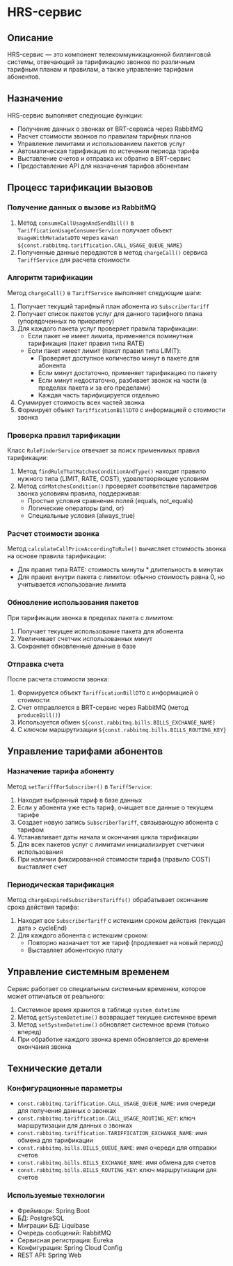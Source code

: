 # HRS-сервис 

## Описание

HRS-сервис — это компонент телекоммуникационной биллинговой системы, отвечающий за тарификацию звонков по различным тарифным планам и правилам, а также управление тарифами абонентов.

## Назначение

HRS-сервис выполняет следующие функции:
- Получение данных о звонках от BRT-сервиса через RabbitMQ
- Расчет стоимости звонков по правилам тарифных планов
- Управление лимитами и использованием пакетов услуг
- Автоматическая тарификация по истечении периода тарифа
- Выставление счетов и отправка их обратно в BRT-сервис
- Предоставление API для назначения тарифов абонентам

## Процесс тарификации вызовов

### Получение данных о вызове из RabbitMQ

1. Метод `consumeCallUsageAndSendBill()` в `TarifficationUsageConsumerService` получает объект `UsageWithMetadataDTO` через канал `${const.rabbitmq.tariffication.CALL_USAGE_QUEUE_NAME}`
2. Полученные данные передаются в метод `chargeCall()` сервиса `TariffService` для расчета стоимости

### Алгоритм тарификации

Метод `chargeCall()` в `TariffService` выполняет следующие шаги:

1. Получает текущий тарифный план абонента из `SubscriberTariff`
2. Получает список пакетов услуг для данного тарифного плана (упорядоченных по приоритету)
3. Для каждого пакета услуг проверяет правила тарификации:
   - Если пакет не имеет лимита, применяется поминутная тарификация (пакет правил типа RATE)
   - Если пакет имеет лимит (пакет правил типа LIMIT):
     - Проверяет доступное количество минут в пакете для абонента
     - Если минут достаточно, применяет тарификацию по пакету
     - Если минут недостаточно, разбивает звонок на части (в пределах пакета и за его пределами)
     - Каждая часть тарифицируется отдельно
4. Суммирует стоимость всех частей звонка
5. Формирует объект `TarifficationBillDTO` с информацией о стоимости звонка

### Проверка правил тарификации

Класс `RuleFinderService` отвечает за поиск применимых правил тарификации:

1. Метод `findRuleThatMatchesConditionAndType()` находит правило нужного типа (LIMIT, RATE, COST), удовлетворяющее условиям
2. Метод `cdrMatchesCondition()` проверяет соответствие параметров звонка условиям правила, поддерживая:
   - Простые условия сравнения полей (equals, not_equals)
   - Логические операторы (and, or)
   - Специальные условия (always_true)

### Расчет стоимости звонка

Метод `calculateCallPriceAccordingToRule()` вычисляет стоимость звонка на основе правила тарификации:
- Для правил типа RATE: стоимость минуты * длительность в минутах
- Для правил внутри пакета с лимитом: обычно стоимость равна 0, но учитывается использование лимита

### Обновление использования пакетов

При тарификации звонка в пределах пакета с лимитом:
1. Получает текущее использование пакета для абонента
2. Увеличивает счетчик использованных минут
3. Сохраняет обновленные данные в базе

### Отправка счета

После расчета стоимости звонка:
1. Формируется объект `TarifficationBillDTO` с информацией о стоимости
2. Счет отправляется в BRT-сервис через RabbitMQ (метод `produceBill()`)
3. Используется обмен `${const.rabbitmq.bills.BILLS_EXCHANGE_NAME}`
4. С ключом маршрутизации `${const.rabbitmq.bills.BILLS_ROUTING_KEY}`

## Управление тарифами абонентов

### Назначение тарифа абоненту

Метод `setTariffForSubscriber()` в `TariffService`:

1. Находит выбранный тариф в базе данных
2. Если у абонента уже есть тариф, очищает все данные о текущем тарифе
3. Создает новую запись `SubscriberTariff`, связывающую абонента с тарифом
4. Устанавливает даты начала и окончания цикла тарификации
5. Для всех пакетов услуг с лимитами инициализирует счетчики использования
6. При наличии фиксированной стоимости тарифа (правило COST) выставляет счет

### Периодическая тарификация

Метод `chargeExpiredSubscribersTariffs()` обрабатывает окончание срока действия тарифа:

1. Находит все `SubscriberTariff` с истекшим сроком действия (текущая дата > cycleEnd)
2. Для каждого абонента с истекшим сроком:
   - Повторно назначает тот же тариф (продлевает на новый период)
   - Выставляет абонентскую плату

## Управление системным временем

Сервис работает со специальным системным временем, которое может отличаться от реального:

1. Системное время хранится в таблице `system_datetime`
2. Метод `getSystemDatetime()` возвращает текущее системное время
3. Метод `setSystemDatetime()` обновляет системное время (только вперед)
4. При обработке каждого звонка время обновляется до времени окончания звонка


## Технические детали

### Конфигурационные параметры

- `const.rabbitmq.tariffication.CALL_USAGE_QUEUE_NAME`: имя очереди для получения данных о звонках
- `const.rabbitmq.tariffication.CALL_USAGE_ROUTING_KEY`: ключ маршрутизации для данных о звонках
- `const.rabbitmq.tariffication.TARIFFICATION_EXCHANGE_NAME`: имя обмена для тарификации
- `const.rabbitmq.bills.BILLS_QUEUE_NAME`: имя очереди для отправки счетов
- `const.rabbitmq.bills.BILLS_EXCHANGE_NAME`: имя обмена для счетов
- `const.rabbitmq.bills.BILLS_ROUTING_KEY`: ключ маршрутизации для счетов

### Используемые технологии

- Фреймворк: Spring Boot
- БД: PostgreSQL
- Миграции БД: Liquibase
- Очередь сообщений: RabbitMQ
- Сервисная регистрация: Eureka
- Конфигурация: Spring Cloud Config
- REST API: Spring Web
